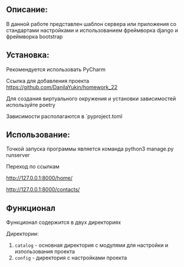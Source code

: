 ## Описание:

В данной работе представлен шаблон сервера или приложения со стандартами настройками и использованием фреймворка 
django и фреймворка bootstrap
## Установка:

Рекомендуется использовать PyCharm

Ссылка для добавления проекта
https://github.com/DanilaYukin/homework_22

Для создания виртуального окружения и установки зависимостей используйте poetry

Зависимости располагаются в `pyproject.toml

## Использование:

Точкой запуска программы является команда python3 manage.py runserver

Переход по ссылкам 

http://127.0.0.1:8000/home/

http://127.0.0.1:8000/contacts/

## Функционал

Функционал содержится в двух директориях

Директории:
1. `catalog` - основная директория с модулями для настройки и изпользования проекта
2. `config` - директория с настройками проекта
